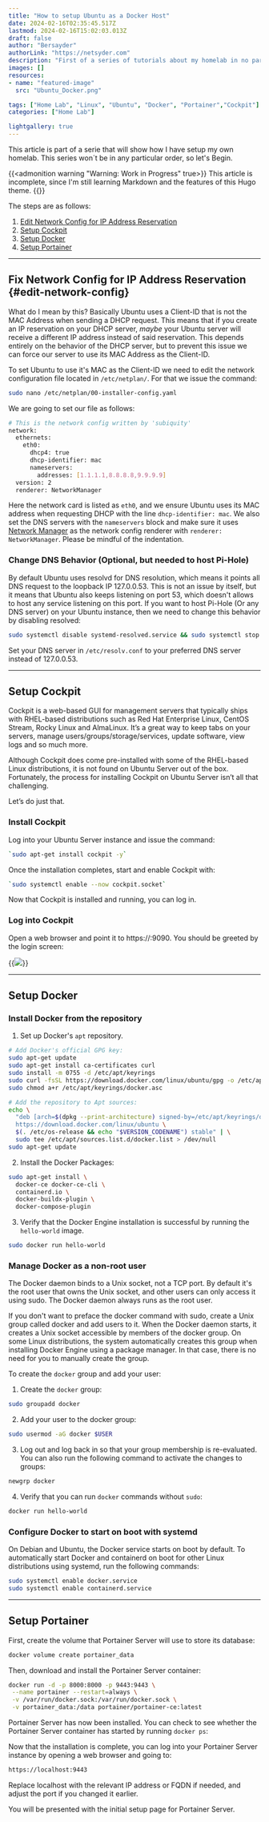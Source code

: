 ```yaml
---
title: "How to setup Ubuntu as a Docker Host"
date: 2024-02-16T02:35:45.517Z
lastmod: 2024-02-16T15:02:03.013Z
draft: false
author: "Bersayder"
authorLink: "https://netsyder.com"
description: "First of a series of tutorials about my homelab in no particular order " 
images: []
resources:
- name: "featured-image"
  src: "Ubuntu_Docker.png"

tags: ["Home Lab", "Linux", "Ubuntu", "Docker", "Portainer","Cockpit"]
categories: ["Home Lab"]

lightgallery: true
---
```

This article is part of a serie that will show how I have setup my own homelab. <!--more-->This series won´t be in any particular order, so let's Begin.

{{<admonition warning "Warning: Work in Progress" true>}}
This article is incomplete, since I'm still learning Markdown and the features of this Hugo theme.
{{</admonition>}}

The steps are as follows:

1. [Edit Network Config for IP Address Reservation](#edit-network-config)
2. [Setup Cockpit](#setup-cockpit)
3. [Setup Docker](#setup-docker)
4. [Setup Portainer](#setup-portainer)

---

## Fix Network Config for IP Address Reservation {#edit-network-config}

What do I mean by this? Basically Ubuntu uses a Client-ID that is not the MAC Address when sending a DHCP request. This means that if you create an IP reservation on your DHCP server, *maybe* your Ubuntu server will receive a different IP address instead of said reservation. This depends entirely on the behavior of the DHCP server, but to prevent this issue we can force our server to use its MAC Address as the Client-ID.

To set Ubuntu to use it's MAC as the Client-ID we need to edit the network configuration file located in `/etc/netplan/`. For that we issue the command:

```bash
sudo nano /etc/netplan/00-installer-config.yaml
```

We are going to set our file as follows:

```bash
# This is the network config written by 'subiquity'
network:
  ethernets:
    eth0:
      dhcp4: true
      dhcp-identifier: mac
      nameservers:
        addresses: [1.1.1.1,8.8.8.8,9.9.9.9]
  version: 2
  renderer: NetworkManager
```

Here the network card is listed as `eth0`, and we ensure Ubuntu uses its MAC address when requesting DHCP with the line `dhcp-identifier: mac`. We also set the DNS servers with the `nameservers` block and make sure it uses [Network Manager](https://ubuntu.com/core/docs/networkmanager) as the network config renderer with `renderer: NetworkManager`. Please be mindful of the indentation.

### Change DNS Behavior (Optional, but needed to host Pi-Hole)

By default Ubuntu uses resolvd for DNS resolution, which means it points all DNS request to the loopback IP 127.0.0.53. This is not an issue by itself, but it means that Ubuntu also keeps listening on port 53, which doesn't allows to host any service listening on this port. If you want to host Pi-Hole (Or any DNS server) on your Ubuntu instance, then we need to change this behavior by disabling resolved:

```bash
sudo systemctl disable systemd-resolved.service && sudo systemctl stop systemd-resolved
```

Set your DNS server in `/etc/resolv.conf` to your preferred DNS server instead of 127.0.0.53.

---

## Setup Cockpit

Cockpit is a web-based GUI for management servers that typically ships with RHEL-based distributions such as Red Hat Enterprise Linux, CentOS Stream, Rocky Linux and AlmaLinux. It’s a great way to keep tabs on your servers, manage users/groups/storage/services, update software, view logs and so much more.

Although Cockpit does come pre-installed with some of the RHEL-based Linux distributions, it is not found on Ubuntu Server out of the box. Fortunately, the process for installing Cockpit on Ubuntu Server isn’t all that challenging.

Let’s do just that.

### Install Cockpit

Log into your Ubuntu Server instance and issue the command:

```bash
`sudo apt-get install cockpit -y`
```

Once the installation completes, start and enable Cockpit with:

```bash
`sudo systemctl enable --now cockpit.socket`
```

Now that Cockpit is installed and running, you can log in.

### Log into Cockpit

Open a web browser and point it to https://<Your Server IP>:9090. You should be greeted by the login screen:

{{<image src="/images/cockpit-login-screen.png" caption="Cockpit Login Screen" linked="false">}}

---

## Setup Docker

### Install Docker from the repository

1. Set up Docker's `apt` repository.

```bash
# Add Docker's official GPG key:
sudo apt-get update
sudo apt-get install ca-certificates curl
sudo install -m 0755 -d /etc/apt/keyrings
sudo curl -fsSL https://download.docker.com/linux/ubuntu/gpg -o /etc/apt/keyrings/docker.asc
sudo chmod a+r /etc/apt/keyrings/docker.asc

# Add the repository to Apt sources:
echo \
  "deb [arch=$(dpkg --print-architecture) signed-by=/etc/apt/keyrings/docker.asc] \
  https://download.docker.com/linux/ubuntu \
  $(. /etc/os-release && echo "$VERSION_CODENAME") stable" | \
  sudo tee /etc/apt/sources.list.d/docker.list > /dev/null
sudo apt-get update
```

2. Install the Docker Packages:

```bash
sudo apt-get install \
  docker-ce docker-ce-cli \
  containerd.io \
  docker-buildx-plugin \
  docker-compose-plugin
```

3. Verify that the Docker Engine installation is successful by running the `hello-world` image.

```bash
sudo docker run hello-world
```

### Manage Docker as a non-root user

The Docker daemon binds to a Unix socket, not a TCP port. By default it's the root user that owns the Unix socket, and other users can only access it using sudo. The Docker daemon always runs as the root user.

If you don't want to preface the docker command with sudo, create a Unix group called docker and add users to it. When the Docker daemon starts, it creates a Unix socket accessible by members of the docker group. On some Linux distributions, the system automatically creates this group when installing Docker Engine using a package manager. In that case, there is no need for you to manually create the group.

To create the `docker` group and add your user:

1. Create the `docker` group:

```bash
sudo groupadd docker
```

2. Add your user to the docker group:

```bash
sudo usermod -aG docker $USER
```

3. Log out and log back in so that your group membership is re-evaluated. You can also run the following command to activate the changes to groups:

```bash
newgrp docker
```

4. Verify that you can run `docker` commands without `sudo`:

```bash
docker run hello-world
```

### Configure Docker to start on boot with systemd

On Debian and Ubuntu, the Docker service starts on boot by default. To automatically start Docker and containerd on boot for other Linux distributions using systemd, run the following commands:

```bash
sudo systemctl enable docker.service
sudo systemctl enable containerd.service
```

---

## Setup Portainer

First, create the volume that Portainer Server will use to store its database:

```bash
docker volume create portainer_data
```

Then, download and install the Portainer Server container:

```bash
docker run -d -p 8000:8000 -p 9443:9443 \
 --name portainer --restart=always \
 -v /var/run/docker.sock:/var/run/docker.sock \
 -v portainer_data:/data portainer/portainer-ce:latest
```

Portainer Server has now been installed. You can check to see whether the Portainer Server container has started by running `docker ps`:

Now that the installation is complete, you can log into your Portainer Server instance by opening a web browser and going to:

```bash
https://localhost:9443
```

Replace localhost with the relevant IP address or FQDN if needed, and adjust the port if you changed it earlier.

You will be presented with the initial setup page for Portainer Server.